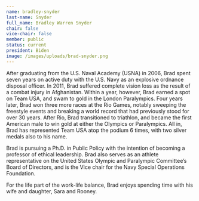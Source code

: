 ```yaml
---
name: bradley-snyder
last-name: Snyder
full_name: Bradley Warren Snyder
chair: false
vice-chair: false
member: public
status: current
president: Biden
image: /images/uploads/brad-snyder.png
---
```

After graduating from the U.S. Naval Academy (USNA) in 2006, Brad spent seven years on active duty with the U.S. Navy as an explosive ordnance disposal officer. In 2011, Brad suffered complete vision loss as the result of a combat injury in Afghanistan. Within a year, however, Brad earned a spot on Team USA, and swam to gold in the London Paralympics.  Four years later, Brad won three more races at the Rio Games, notably sweeping the freestyle events and breaking a world record that had previously stood for over 30 years.  After Rio, Brad transitioned to triathlon, and became the first American male to win gold at either the Olympics or Paralympics.  All in, Brad has represented Team USA atop the podium 6 times, with two silver medals also to his name.

Brad is pursuing a Ph.D. in Public Policy with the intention of becoming a professor of ethical leadership. Brad also serves as an athlete representative on the United States Olympic and Paralympic Committee’s Board of Directors, and is the Vice chair for the Navy Special Operations Foundation.

For the life part of the work-life balance, Brad enjoys spending time with his wife and daughter, Sara and Rooney.